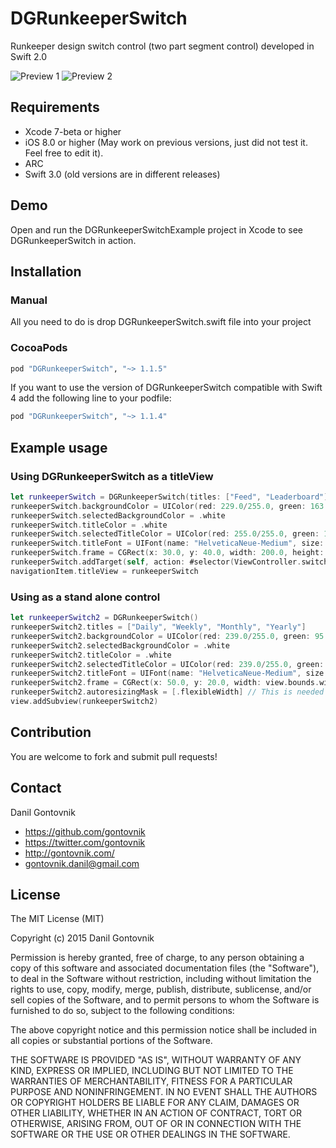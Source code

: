 # DGRunkeeperSwitch
Runkeeper design switch control (two part segment control) developed in Swift 2.0

![Preview 1](https://raw.githubusercontent.com/gontovnik/DGRunkeeperSwitch/master/DGRunkeeperSwitch.png)
![Preview 2](https://raw.githubusercontent.com/gontovnik/DGRunkeeperSwitch/master/DGRunkeeperSwitch.gif)

## Requirements
* Xcode 7-beta or higher
* iOS 8.0 or higher (May work on previous versions, just did not test it. Feel free to edit it).
* ARC
* Swift 3.0 (old versions are in different releases)

## Demo

Open and run the DGRunkeeperSwitchExample project in Xcode to see DGRunkeeperSwitch in action.

## Installation

### Manual

All you need to do is drop DGRunkeeperSwitch.swift file into your project

### CocoaPods

``` ruby
pod "DGRunkeeperSwitch", "~> 1.1.5"
```

If you want to use the version of DGRunkeeperSwitch compatible with Swift 4 add the following line to your podfile:

``` ruby
pod "DGRunkeeperSwitch", "~> 1.1.4"
```

## Example usage
### Using DGRunkeeperSwitch as a titleView
``` swift
let runkeeperSwitch = DGRunkeeperSwitch(titles: ["Feed", "Leaderboard"])
runkeeperSwitch.backgroundColor = UIColor(red: 229.0/255.0, green: 163.0/255.0, blue: 48.0/255.0, alpha: 1.0)
runkeeperSwitch.selectedBackgroundColor = .white
runkeeperSwitch.titleColor = .white
runkeeperSwitch.selectedTitleColor = UIColor(red: 255.0/255.0, green: 196.0/255.0, blue: 92.0/255.0, alpha: 1.0)
runkeeperSwitch.titleFont = UIFont(name: "HelveticaNeue-Medium", size: 13.0)
runkeeperSwitch.frame = CGRect(x: 30.0, y: 40.0, width: 200.0, height: 30.0)
runkeeperSwitch.addTarget(self, action: #selector(ViewController.switchValueDidChange(sender:)), for: .valueChanged)
navigationItem.titleView = runkeeperSwitch
```

### Using as a stand alone control
``` swift
let runkeeperSwitch2 = DGRunkeeperSwitch()
runkeeperSwitch2.titles = ["Daily", "Weekly", "Monthly", "Yearly"]
runkeeperSwitch2.backgroundColor = UIColor(red: 239.0/255.0, green: 95.0/255.0, blue: 49.0/255.0, alpha: 1.0)
runkeeperSwitch2.selectedBackgroundColor = .white
runkeeperSwitch2.titleColor = .white
runkeeperSwitch2.selectedTitleColor = UIColor(red: 239.0/255.0, green: 95.0/255.0, blue: 49.0/255.0, alpha: 1.0)
runkeeperSwitch2.titleFont = UIFont(name: "HelveticaNeue-Medium", size: 13.0)
runkeeperSwitch2.frame = CGRect(x: 50.0, y: 20.0, width: view.bounds.width - 100.0, height: 30.0)
runkeeperSwitch2.autoresizingMask = [.flexibleWidth] // This is needed if you want the control to resize
view.addSubview(runkeeperSwitch2)
```

## Contribution

You are welcome to fork and submit pull requests!

## Contact

Danil Gontovnik

- https://github.com/gontovnik
- https://twitter.com/gontovnik
- http://gontovnik.com/
- gontovnik.danil@gmail.com

## License

The MIT License (MIT)

Copyright (c) 2015 Danil Gontovnik

Permission is hereby granted, free of charge, to any person obtaining a copy
of this software and associated documentation files (the "Software"), to deal
in the Software without restriction, including without limitation the rights
to use, copy, modify, merge, publish, distribute, sublicense, and/or sell
copies of the Software, and to permit persons to whom the Software is
furnished to do so, subject to the following conditions:

The above copyright notice and this permission notice shall be included in all
copies or substantial portions of the Software.

THE SOFTWARE IS PROVIDED "AS IS", WITHOUT WARRANTY OF ANY KIND, EXPRESS OR
IMPLIED, INCLUDING BUT NOT LIMITED TO THE WARRANTIES OF MERCHANTABILITY,
FITNESS FOR A PARTICULAR PURPOSE AND NONINFRINGEMENT. IN NO EVENT SHALL THE
AUTHORS OR COPYRIGHT HOLDERS BE LIABLE FOR ANY CLAIM, DAMAGES OR OTHER
LIABILITY, WHETHER IN AN ACTION OF CONTRACT, TORT OR OTHERWISE, ARISING FROM,
OUT OF OR IN CONNECTION WITH THE SOFTWARE OR THE USE OR OTHER DEALINGS IN THE
SOFTWARE.
